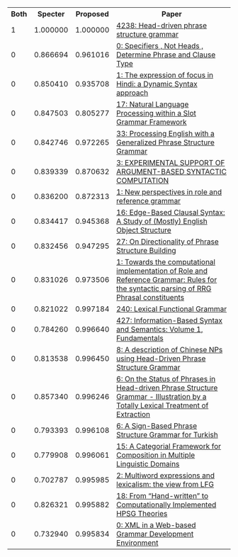 <html><table><tr>
<th>Both</th>
<th>Specter</th>
<th>Proposed</th>
<th>Paper</th>
</tr>
<tr>
<td>1</td>
<td>1.000000</td>
<td>1.000000</td>
<td><a href="https://www.semanticscholar.org/paper/3cee61e41731adb3356233aed2a9b33c2280683b">4238: Head-driven phrase structure grammar</a></td>
</tr>
<tr>
<td>0</td>
<td>0.866694</td>
<td>0.961016</td>
<td><a href="https://www.semanticscholar.org/paper/c23c5cdd7db4f08670b27f03d0d1a44c38aded39">0: Specifiers , Not Heads , Determine Phrase and Clause Type</a></td>
</tr>
<tr>
<td>0</td>
<td>0.850410</td>
<td>0.935708</td>
<td><a href="https://www.semanticscholar.org/paper/837cb9f095331a332f849f50c691b0eb6bb862f0">1: The expression of focus in Hindi: a Dynamic Syntax approach</a></td>
</tr>
<tr>
<td>0</td>
<td>0.847503</td>
<td>0.805277</td>
<td><a href="https://www.semanticscholar.org/paper/cb7c8d6ec91557f8d6e8bf858d7bb26469a47f1b">17: Natural Language Processing within a Slot Grammar Framework</a></td>
</tr>
<tr>
<td>0</td>
<td>0.842746</td>
<td>0.972265</td>
<td><a href="https://www.semanticscholar.org/paper/49231bc48d77378c4b1c8cdb576d043b0b10be7f">33: Processing English with a Generalized Phrase Structure Grammar</a></td>
</tr>
<tr>
<td>0</td>
<td>0.839339</td>
<td>0.870632</td>
<td><a href="https://www.semanticscholar.org/paper/b8e8b5fbe852b57fd5003b534ba3295b4aeaa53e">3: EXPERIMENTAL SUPPORT OF ARGUMENT-BASED SYNTACTIC COMPUTATION</a></td>
</tr>
<tr>
<td>0</td>
<td>0.836200</td>
<td>0.872313</td>
<td><a href="https://www.semanticscholar.org/paper/332963f9bd7b8f02d7906a61894a2e0804f9da4e">1: New perspectives in role and reference grammar</a></td>
</tr>
<tr>
<td>0</td>
<td>0.834417</td>
<td>0.945368</td>
<td><a href="https://www.semanticscholar.org/paper/94a5b9fc9a41f1ac84249abeaf8863d122dd1928">16: Edge-Based Clausal Syntax: A Study of (Mostly) English Object Structure</a></td>
</tr>
<tr>
<td>0</td>
<td>0.832456</td>
<td>0.947295</td>
<td><a href="https://www.semanticscholar.org/paper/2543ca3b090512f4869f2dc90e6bf3dd977026c5">27: On Directionality of Phrase Structure Building</a></td>
</tr>
<tr>
<td>0</td>
<td>0.831026</td>
<td>0.973506</td>
<td><a href="https://www.semanticscholar.org/paper/49004cd2da1b751afcb6fe2d4efd08828df4f67e">1: Towards the computational implementation of Role and Reference Grammar: Rules for the syntactic parsing of RRG Phrasal constituents</a></td>
</tr>
<tr>
<td>0</td>
<td>0.821022</td>
<td>0.997184</td>
<td><a href="https://www.semanticscholar.org/paper/b11531d15836ac012fcb9c4e7f44d26a8993c595">240: Lexical Functional Grammar</a></td>
</tr>
<tr>
<td>0</td>
<td>0.784260</td>
<td>0.996640</td>
<td><a href="https://www.semanticscholar.org/paper/706943e308cca585d991af5bc340063b8e9be97a">427: Information-Based Syntax and Semantics: Volume 1, Fundamentals</a></td>
</tr>
<tr>
<td>0</td>
<td>0.813538</td>
<td>0.996450</td>
<td><a href="https://www.semanticscholar.org/paper/cabcab96bd7e67065f45c1d186e22f150f92e16d">8: A description of Chinese NPs using Head-Driven Phrase Structure Grammar</a></td>
</tr>
<tr>
<td>0</td>
<td>0.857340</td>
<td>0.996246</td>
<td><a href="https://www.semanticscholar.org/paper/e76d27e64d86def754fd69b0322b676552f53166">6: On the Status of Phrases in Head-driven Phrase Structure Grammar - Illustration by a Totally Lexical Treatment of Extraction</a></td>
</tr>
<tr>
<td>0</td>
<td>0.793393</td>
<td>0.996108</td>
<td><a href="https://www.semanticscholar.org/paper/339e3a4e7ad9d3b122505d5111435fa6f699fb13">6: A Sign-Based Phrase Structure Grammar for Turkish</a></td>
</tr>
<tr>
<td>0</td>
<td>0.779908</td>
<td>0.996061</td>
<td><a href="https://www.semanticscholar.org/paper/cc01b0b74f92de6557daa9c91ad6710628ff2211">15: A Categorial Framework for Composition in Multiple Linguistic Domains</a></td>
</tr>
<tr>
<td>0</td>
<td>0.702787</td>
<td>0.995985</td>
<td><a href="https://www.semanticscholar.org/paper/7ee03a215cd410c6ed643d62807fcd4534d6e8f0">2: Multiword expressions and lexicalism: the view from LFG</a></td>
</tr>
<tr>
<td>0</td>
<td>0.826321</td>
<td>0.995882</td>
<td><a href="https://www.semanticscholar.org/paper/7daf0e6520d2c1348abda6978b6b92797b55c234">18: From “Hand-written” to Computationally Implemented HPSG Theories</a></td>
</tr>
<tr>
<td>0</td>
<td>0.732940</td>
<td>0.995834</td>
<td><a href="https://www.semanticscholar.org/paper/3598264c573ea16d6b524d0e7201c76c83625db0">0: XML in a Web-based Grammar Development Environment</a></td>
</tr>
</table></html>
